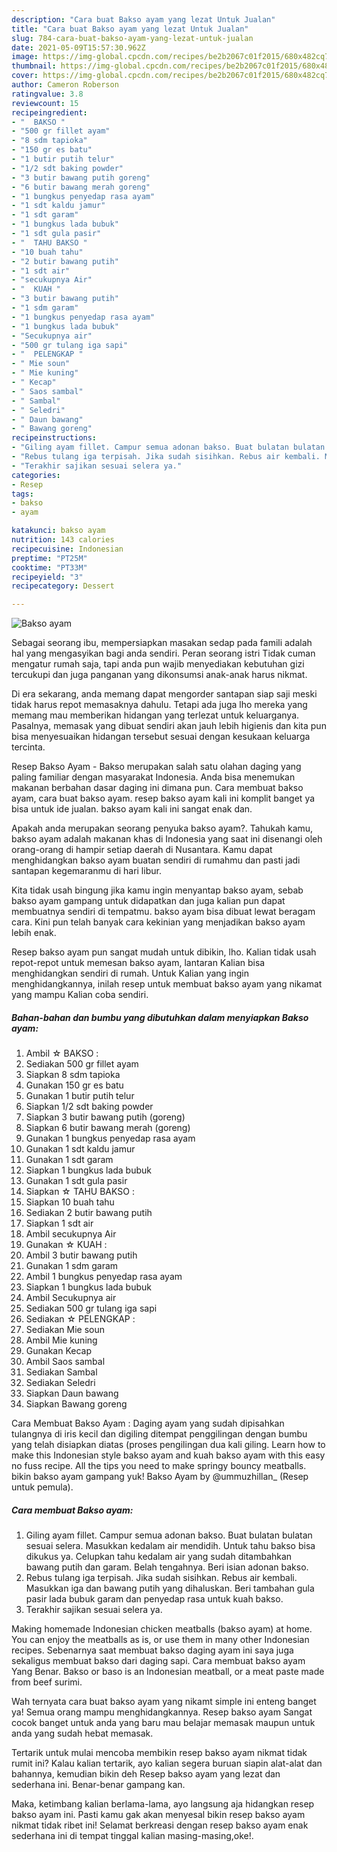 ```yaml
---
description: "Cara buat Bakso ayam yang lezat Untuk Jualan"
title: "Cara buat Bakso ayam yang lezat Untuk Jualan"
slug: 784-cara-buat-bakso-ayam-yang-lezat-untuk-jualan
date: 2021-05-09T15:57:30.962Z
image: https://img-global.cpcdn.com/recipes/be2b2067c01f2015/680x482cq70/bakso-ayam-foto-resep-utama.jpg
thumbnail: https://img-global.cpcdn.com/recipes/be2b2067c01f2015/680x482cq70/bakso-ayam-foto-resep-utama.jpg
cover: https://img-global.cpcdn.com/recipes/be2b2067c01f2015/680x482cq70/bakso-ayam-foto-resep-utama.jpg
author: Cameron Roberson
ratingvalue: 3.8
reviewcount: 15
recipeingredient:
- "  BAKSO "
- "500 gr fillet ayam"
- "8 sdm tapioka"
- "150 gr es batu"
- "1 butir putih telur"
- "1/2 sdt baking powder"
- "3 butir bawang putih goreng"
- "6 butir bawang merah goreng"
- "1 bungkus penyedap rasa ayam"
- "1 sdt kaldu jamur"
- "1 sdt garam"
- "1 bungkus lada bubuk"
- "1 sdt gula pasir"
- "  TAHU BAKSO "
- "10 buah tahu"
- "2 butir bawang putih"
- "1 sdt air"
- "secukupnya Air"
- "  KUAH "
- "3 butir bawang putih"
- "1 sdm garam"
- "1 bungkus penyedap rasa ayam"
- "1 bungkus lada bubuk"
- "Secukupnya air"
- "500 gr tulang iga sapi"
- "  PELENGKAP "
- " Mie soun"
- " Mie kuning"
- " Kecap"
- " Saos sambal"
- " Sambal"
- " Seledri"
- " Daun bawang"
- " Bawang goreng"
recipeinstructions:
- "Giling ayam fillet. Campur semua adonan bakso. Buat bulatan bulatan sesuai selera. Masukkan kedalam air mendidih. Untuk tahu bakso bisa dikukus ya. Celupkan tahu kedalam air yang sudah ditambahkan bawang putih dan garam. Belah tengahnya. Beri isian adonan bakso."
- "Rebus tulang iga terpisah. Jika sudah sisihkan. Rebus air kembali. Masukkan iga dan bawang putih yang dihaluskan. Beri tambahan gula pasir lada bubuk garam dan penyedap rasa untuk kuah bakso."
- "Terakhir sajikan sesuai selera ya."
categories:
- Resep
tags:
- bakso
- ayam

katakunci: bakso ayam 
nutrition: 143 calories
recipecuisine: Indonesian
preptime: "PT25M"
cooktime: "PT33M"
recipeyield: "3"
recipecategory: Dessert

---
```



![Bakso ayam](https://img-global.cpcdn.com/recipes/be2b2067c01f2015/680x482cq70/bakso-ayam-foto-resep-utama.jpg)

Sebagai seorang ibu, mempersiapkan masakan sedap pada famili adalah hal yang mengasyikan bagi anda sendiri. Peran seorang istri Tidak cuman mengatur rumah saja, tapi anda pun wajib menyediakan kebutuhan gizi tercukupi dan juga panganan yang dikonsumsi anak-anak harus nikmat.

Di era  sekarang, anda memang dapat mengorder santapan siap saji meski tidak harus repot memasaknya dahulu. Tetapi ada juga lho mereka yang memang mau memberikan hidangan yang terlezat untuk keluarganya. Pasalnya, memasak yang dibuat sendiri akan jauh lebih higienis dan kita pun bisa menyesuaikan hidangan tersebut sesuai dengan kesukaan keluarga tercinta. 

Resep Bakso Ayam - Bakso merupakan salah satu olahan daging yang paling familiar dengan masyarakat Indonesia. Anda bisa menemukan makanan berbahan dasar daging ini dimana pun. Cara membuat bakso ayam, cara buat bakso ayam. resep bakso ayam kali ini komplit banget ya bisa untuk ide jualan. bakso ayam kali ini sangat enak dan.

Apakah anda merupakan seorang penyuka bakso ayam?. Tahukah kamu, bakso ayam adalah makanan khas di Indonesia yang saat ini disenangi oleh orang-orang di hampir setiap daerah di Nusantara. Kamu dapat menghidangkan bakso ayam buatan sendiri di rumahmu dan pasti jadi santapan kegemaranmu di hari libur.

Kita tidak usah bingung jika kamu ingin menyantap bakso ayam, sebab bakso ayam gampang untuk didapatkan dan juga kalian pun dapat membuatnya sendiri di tempatmu. bakso ayam bisa dibuat lewat beragam cara. Kini pun telah banyak cara kekinian yang menjadikan bakso ayam lebih enak.

Resep bakso ayam pun sangat mudah untuk dibikin, lho. Kalian tidak usah repot-repot untuk memesan bakso ayam, lantaran Kalian bisa menghidangkan sendiri di rumah. Untuk Kalian yang ingin menghidangkannya, inilah resep untuk membuat bakso ayam yang nikamat yang mampu Kalian coba sendiri.

<!--inarticleads1-->

##### Bahan-bahan dan bumbu yang dibutuhkan dalam menyiapkan Bakso ayam:

1. Ambil  ☆ BAKSO :
1. Sediakan 500 gr fillet ayam
1. Siapkan 8 sdm tapioka
1. Gunakan 150 gr es batu
1. Gunakan 1 butir putih telur
1. Siapkan 1/2 sdt baking powder
1. Siapkan 3 butir bawang putih (goreng)
1. Siapkan 6 butir bawang merah (goreng)
1. Gunakan 1 bungkus penyedap rasa ayam
1. Gunakan 1 sdt kaldu jamur
1. Gunakan 1 sdt garam
1. Siapkan 1 bungkus lada bubuk
1. Gunakan 1 sdt gula pasir
1. Siapkan  ☆ TAHU BAKSO :
1. Siapkan 10 buah tahu
1. Sediakan 2 butir bawang putih
1. Siapkan 1 sdt air
1. Ambil secukupnya Air
1. Gunakan  ☆ KUAH :
1. Ambil 3 butir bawang putih
1. Gunakan 1 sdm garam
1. Ambil 1 bungkus penyedap rasa ayam
1. Siapkan 1 bungkus lada bubuk
1. Ambil Secukupnya air
1. Sediakan 500 gr tulang iga sapi
1. Sediakan  ☆ PELENGKAP :
1. Sediakan  Mie soun
1. Ambil  Mie kuning
1. Gunakan  Kecap
1. Ambil  Saos sambal
1. Sediakan  Sambal
1. Sediakan  Seledri
1. Siapkan  Daun bawang
1. Siapkan  Bawang goreng


Cara Membuat Bakso Ayam : Daging ayam yang sudah dipisahkan tulangnya di iris kecil dan digiling ditempat penggilingan dengan bumbu yang telah disiapkan diatas (proses pengilingan dua kali giling. Learn how to make this Indonesian style bakso ayam and kuah bakso ayam with this easy no fuss recipe. All the tips you need to make springy bouncy meatballs. bikin bakso ayam gampang yuk! Bakso Ayam by @ummuzhillan_ (Resep untuk pemula). 

<!--inarticleads2-->

##### Cara membuat Bakso ayam:

1. Giling ayam fillet. Campur semua adonan bakso. Buat bulatan bulatan sesuai selera. Masukkan kedalam air mendidih. Untuk tahu bakso bisa dikukus ya. Celupkan tahu kedalam air yang sudah ditambahkan bawang putih dan garam. Belah tengahnya. Beri isian adonan bakso.
1. Rebus tulang iga terpisah. Jika sudah sisihkan. Rebus air kembali. Masukkan iga dan bawang putih yang dihaluskan. Beri tambahan gula pasir lada bubuk garam dan penyedap rasa untuk kuah bakso.
1. Terakhir sajikan sesuai selera ya.


Making homemade Indonesian chicken meatballs (bakso ayam) at home. You can enjoy the meatballs as is, or use them in many other Indonesian recipes. Sebenarnya saat membuat bakso daging ayam ini saya juga sekaligus membuat bakso dari daging sapi. Cara membuat bakso ayam Yang Benar. Bakso or baso is an Indonesian meatball, or a meat paste made from beef surimi. 

Wah ternyata cara buat bakso ayam yang nikamt simple ini enteng banget ya! Semua orang mampu menghidangkannya. Resep bakso ayam Sangat cocok banget untuk anda yang baru mau belajar memasak maupun untuk anda yang sudah hebat memasak.

Tertarik untuk mulai mencoba membikin resep bakso ayam nikmat tidak rumit ini? Kalau kalian tertarik, ayo kalian segera buruan siapin alat-alat dan bahannya, kemudian bikin deh Resep bakso ayam yang lezat dan sederhana ini. Benar-benar gampang kan. 

Maka, ketimbang kalian berlama-lama, ayo langsung aja hidangkan resep bakso ayam ini. Pasti kamu gak akan menyesal bikin resep bakso ayam nikmat tidak ribet ini! Selamat berkreasi dengan resep bakso ayam enak sederhana ini di tempat tinggal kalian masing-masing,oke!.

